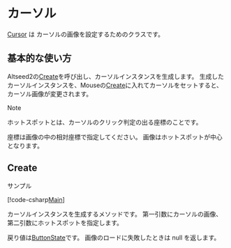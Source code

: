 ﻿# カーソル

[Cursor](xref:Altseed2.Cursor) は カーソルの画像を設定するためのクラスです。


## 基本的な使い方

Altseed2の[Create](xref:Altseed2.Cursor.Create(System.String,Altseed2.Vector2I))を呼び出し、カーソルインスタンスを生成します。
生成したカーソルインスタンスを、Mouseの[Create](xref:Altseed2.Cursor.Create(System.String,Altseed2.Vector2I))に入れてカーソルをセットすると、カーソル画像が変更されます。
> [!NOTE]
> ホットスポットとは、カーソルのクリック判定の出る座標のことです。
> 
> 座標は画像の中の相対座標で指定してください。
> 画像はホットスポットが中心となります。



## Create

サンプル

[!code-csharp[Main](../../Src/Samples/Input/MouseCursor.cs)]

カーソルインスタンスを生成するメソッドです。
第一引数にカーソルの画像、第二引数にホットスポットを指定します。



戻り値は[ButtonState](xref:Altseed2.Cursor)です。
画像のロードに失敗したときは null を返します。


